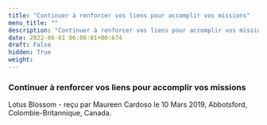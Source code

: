 ```yaml
---
title: "Continuer à renforcer vos liens pour accomplir vos missions"
menu_title: ""
description: "Continuer à renforcer vos liens pour accomplir vos missions"
date: 2022-06-01 06:00:01+00:674
draft: False
hidden: True
weight:
---
```

### Continuer à renforcer vos liens pour accomplir vos missions

Lotus Blossom - reçu par Maureen Cardoso le 10 Mars 2019, Abbotsford, Colombie-Britannique, Canada.



